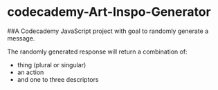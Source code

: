 # codecademy-Art-Inspo-Generator
##A Codecademy JavaScript project with goal to randomly generate a message.

The randomly generated response will return a combination of: 
+ thing (plural or singular)
+ an action
+  and one to three descriptors

